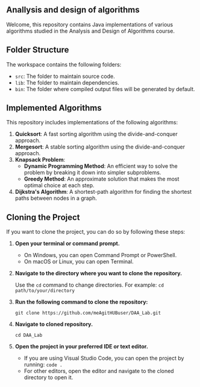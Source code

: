 ## Anallysis and design of algorithms
Welcome, this repository contains Java implementations of various algorithms studied in the Analysis and Design of Algorithms course.

## Folder Structure

The workspace contains the following folders:

- `src`: The folder to maintain source code.
- `lib`: The folder to maintain dependencies.
- `bin`: The folder where compiled output files will be generated by default.


## Implemented Algorithms
This repository includes implementations of the following algorithms:

1. **Quicksort**: A fast sorting algorithm using the divide-and-conquer approach.
2. **Mergesort**: A stable sorting algorithm using the divide-and-conquer approach.
3. **Knapsack Problem**:
   - **Dynamic Programming Method**: An efficient way to solve the problem by breaking it down into simpler subproblems.
   - **Greedy Method**: An approximate solution that makes the most optimal choice at each step.
4. **Dijkstra's Algorithm**: A shortest-path algorithm for finding the shortest paths between nodes in a graph.

## Cloning the Project

If you want to clone the project, you can do so by following these steps:

1. **Open your terminal or command prompt.**

   - On Windows, you can open Command Prompt or PowerShell.
   - On macOS or Linux, you can open Terminal.

2. **Navigate to the directory where you want to clone the repository.**

   Use the `cd` command to change directories. For example:
        `cd path/to/your/directory`

3. **Run the following command to clone the repository:**

     `git clone https://github.com/meAgitHUBuser/DAA_Lab.git`
     

4. **Navigate to cloned repository.**

     `cd DAA_Lab`

5. **Open the project in your preferred IDE or text editor.**

     - If you are using Visual Studio Code, you can open the project by running:
          `code .`
     - For other editors, open the editor and navigate to the cloned directory to open it.
